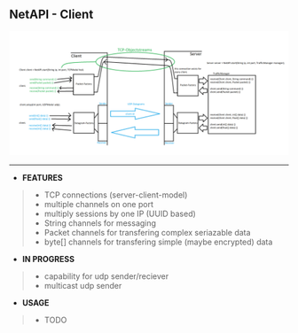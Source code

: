 ## NetAPI - Client

![GitHub Logo](/NetAPI.png)

-----------
* **FEATURES**
> - TCP connections (server-client-model)
> - multiple channels on one port
> - multiply sessions by one IP (UUID based)
> - String channels for messaging
> - Packet channels for transfering complex seriazable data
> - byte[] channels for transfering simple (maybe encrypted) data

* **IN PROGRESS**
> - capability for udp sender/reciever
> - multicast udp sender

* **USAGE**
>
> - TODO
>
